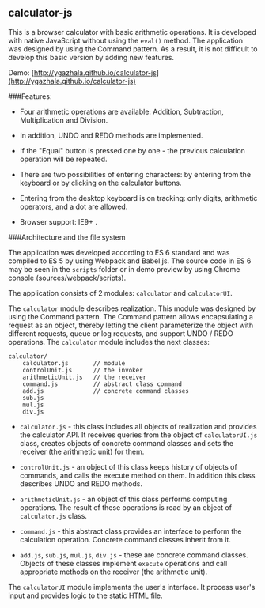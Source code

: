 ## calculator-js

This is a browser calculator with basic arithmetic operations. It is developed with native JavaScript without using the `eval()` method. The application was designed by using the Command pattern. As a result, it is not difficult to develop this basic version by adding new features.

Demo: [http://ygazhala.github.io/calculator-js](http://ygazhala.github.io/calculator-js)

###Features:

- Four arithmetic operations are available: Addition, Subtraction, Multiplication and Division. 

- In addition, UNDO and REDO methods are implemented.

- If the "Equal" button is pressed one by one - the previous calculation operation will be repeated.

- There are two possibilities of entering characters: by entering from the keyboard or by clicking on the calculator buttons.

- Entering from the desktop keyboard is on tracking: only digits, arithmetic operators, and a dot are allowed.

- Browser support: IE9+ .

###Architecture and the file system

The application was developed according to ES 6 standard and was compiled to ES 5 by using Webpack and Babel.js.
The source code in ES 6 may be seen in the `scripts` folder or in demo preview by using Chrome console (sources/webpack/scripts).

The application consists of 2 modules: `calculator` and `calculatorUI`.

The `calculator` module describes realization. This module was designed by using the Command pattern. The Command pattern allows encapsulating a request as an object, thereby letting the client parameterize the object with different requests, queue or log requests, and support UNDO / REDO operations. The `calculator` module includes the next classes:
```
calculator/
    calculator.js       // module
    controlUnit.js      // the invoker
    arithmeticUnit.js   // the receiver
    command.js          // abstract class command
    add.js              // concrete command classes
    sub.js
    mul.js
    div.js
```

- `calculator.js` -  this class includes all objects of realization and provides the calculator API. It receives queries from the object of `calculatorUI.js` class, creates objects of concrete command classes and sets the receiver (the arithmetic unit) for them.

- `controlUnit.js` - an object of this class keeps history of objects of commands, and calls the execute method on them. In addition this class describes UNDO and REDO methods.

- `arithmeticUnit.js` - an object of this class performs computing operations. The result of these operations is read by an object of `calculator.js` class.

- `command.js` - this abstract class provides an interface to perform the calculation operation. Concrete command classes inherit from it.

- `add.js`, `sub.js`, `mul.js`, `div.js` - these are concrete command classes. Objects of these classes implement `execute` operations and call appropriate methods on the receiver (the arithmetic unit).

The `calculatorUI` module implements the user's interface. It process user's input and provides logic to the static HTML file.